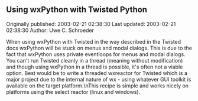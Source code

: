 ## Using wxPython with Twisted Python

Originally published: 2003-02-21 02:38:30
Last updated: 2003-02-21 02:38:30
Author: Uwe C. Schroeder

When using wxPython with Twisted in the way described in the Twisted docs wxPython will be stuck on menus and modal dialogs. This is due to the fact that wxPython uses private eventloops for menus and modal dialogs. You can't run Twisted cleanly in a thread (meaning without modification) and though using wxPython in a thread is possible, it's often not a viable option. Best would be to write a threaded wxreactor for Twisted which is a major project due to the internal nature of wx - using whatever GUI toolkit is available on the target platform.\nThis recipe is simple and works nicely on platforms using the select reactor (linux and windows).